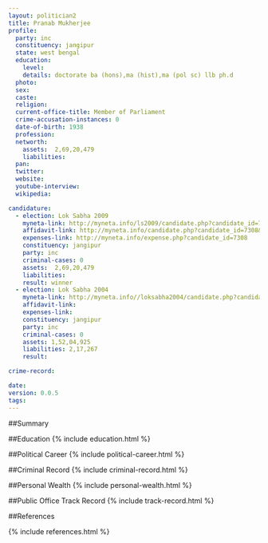 ```yaml
---
layout: politician2
title: Pranab Mukherjee
profile: 
  party: inc
  constituency: jangipur
  state: west bengal
  education: 
    level: 
    details: doctorate ba (hons),ma (hist),ma (pol sc) llb ph.d
  photo: 
  sex: 
  caste: 
  religion: 
  current-office-title: Member of Parliament
  crime-accusation-instances: 0
  date-of-birth: 1938
  profession: 
  networth: 
    assets:  2,69,20,479
    liabilities: 
  pan: 
  twitter: 
  website: 
  youtube-interview: 
  wikipedia: 

candidature: 
  - election: Lok Sabha 2009
    myneta-link: http://myneta.info/ls2009/candidate.php?candidate_id=7308
    affidavit-link: http://myneta.info/candidate.php?candidate_id=7308&scan=original
    expenses-link: http://myneta.info/expense.php?candidate_id=7308
    constituency: jangipur 
    party: inc
    criminal-cases: 0
    assets:  2,69,20,479
    liabilities: 
    result: winner 
  - election: Lok Sabha 2004
    myneta-link: http://myneta.info//loksabha2004/candidate.php?candidate_id=5296
    affidavit-link: 
    expenses-link: 
    constituency: jangipur 
    party: inc
    criminal-cases: 0
    assets: 1,52,04,925
    liabilities: 2,17,267
    result:  

crime-record: 

date: 
version: 0.0.5
tags: 
---
```

##Summary


##Education
{% include education.html %}


##Political Career
{% include political-career.html %}


##Criminal Record
{% include criminal-record.html %}


##Personal Wealth
{% include personal-wealth.html %}


##Public Office Track Record
{% include track-record.html %}


##References


{% include references.html %}
